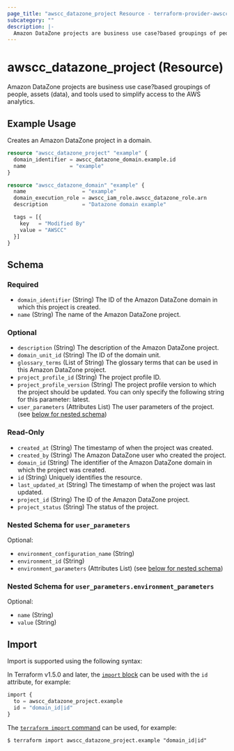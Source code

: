 ```yaml
---
page_title: "awscc_datazone_project Resource - terraform-provider-awscc"
subcategory: ""
description: |-
  Amazon DataZone projects are business use case?based groupings of people, assets (data), and tools used to simplify access to the AWS analytics.
---
```


# awscc_datazone_project (Resource)

Amazon DataZone projects are business use case?based groupings of people, assets (data), and tools used to simplify access to the AWS analytics.

## Example Usage

Creates an Amazon DataZone project in a domain.

```terraform
resource "awscc_datazone_project" "example" {
  domain_identifier = awscc_datazone_domain.example.id
  name              = "example"
}

resource "awscc_datazone_domain" "example" {
  name                  = "example"
  domain_execution_role = awscc_iam_role.awscc_datazone_role.arn
  description           = "Datazone domain example"

  tags = [{
    key   = "Modified By"
    value = "AWSCC"
  }]
}
```

<!-- schema generated by tfplugindocs -->
## Schema

### Required

- `domain_identifier` (String) The ID of the Amazon DataZone domain in which this project is created.
- `name` (String) The name of the Amazon DataZone project.

### Optional

- `description` (String) The description of the Amazon DataZone project.
- `domain_unit_id` (String) The ID of the domain unit.
- `glossary_terms` (List of String) The glossary terms that can be used in this Amazon DataZone project.
- `project_profile_id` (String) The project profile ID.
- `project_profile_version` (String) The project profile version to which the project should be updated. You can only specify the following string for this parameter: latest.
- `user_parameters` (Attributes List) The user parameters of the project. (see [below for nested schema](#nestedatt--user_parameters))

### Read-Only

- `created_at` (String) The timestamp of when the project was created.
- `created_by` (String) The Amazon DataZone user who created the project.
- `domain_id` (String) The identifier of the Amazon DataZone domain in which the project was created.
- `id` (String) Uniquely identifies the resource.
- `last_updated_at` (String) The timestamp of when the project was last updated.
- `project_id` (String) The ID of the Amazon DataZone project.
- `project_status` (String) The status of the project.

<a id="nestedatt--user_parameters"></a>
### Nested Schema for `user_parameters`

Optional:

- `environment_configuration_name` (String)
- `environment_id` (String)
- `environment_parameters` (Attributes List) (see [below for nested schema](#nestedatt--user_parameters--environment_parameters))

<a id="nestedatt--user_parameters--environment_parameters"></a>
### Nested Schema for `user_parameters.environment_parameters`

Optional:

- `name` (String)
- `value` (String)

## Import

Import is supported using the following syntax:

In Terraform v1.5.0 and later, the [`import` block](https://developer.hashicorp.com/terraform/language/import) can be used with the `id` attribute, for example:

```terraform
import {
  to = awscc_datazone_project.example
  id = "domain_id|id"
}
```

The [`terraform import` command](https://developer.hashicorp.com/terraform/cli/commands/import) can be used, for example:

```shell
$ terraform import awscc_datazone_project.example "domain_id|id"
```